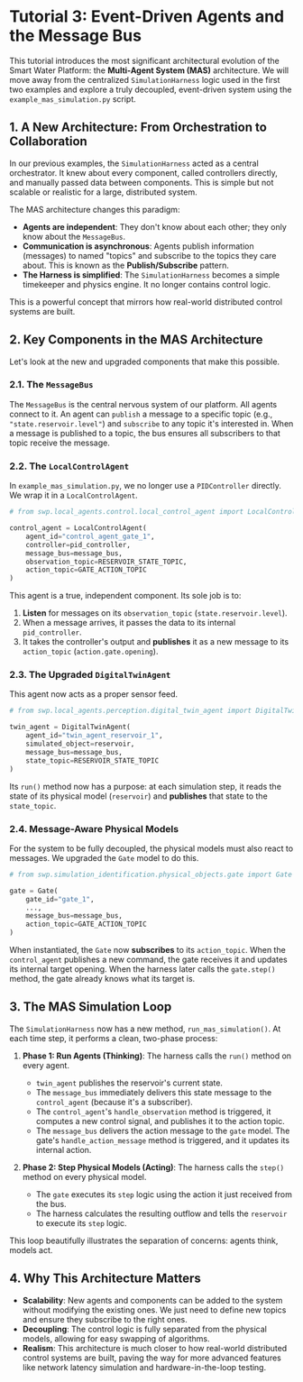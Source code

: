 # Tutorial 3: Event-Driven Agents and the Message Bus

This tutorial introduces the most significant architectural evolution of the Smart Water Platform: the **Multi-Agent System (MAS)** architecture. We will move away from the centralized `SimulationHarness` logic used in the first two examples and explore a truly decoupled, event-driven system using the `example_mas_simulation.py` script.

## 1. A New Architecture: From Orchestration to Collaboration

In our previous examples, the `SimulationHarness` acted as a central orchestrator. It knew about every component, called controllers directly, and manually passed data between components. This is simple but not scalable or realistic for a large, distributed system.

The MAS architecture changes this paradigm:
- **Agents are independent**: They don't know about each other; they only know about the `MessageBus`.
- **Communication is asynchronous**: Agents publish information (messages) to named "topics" and subscribe to the topics they care about. This is known as the **Publish/Subscribe** pattern.
- **The Harness is simplified**: The `SimulationHarness` becomes a simple timekeeper and physics engine. It no longer contains control logic.

This is a powerful concept that mirrors how real-world distributed control systems are built.

## 2. Key Components in the MAS Architecture

Let's look at the new and upgraded components that make this possible.

### 2.1. The `MessageBus`
The `MessageBus` is the central nervous system of our platform. All agents connect to it. An agent can `publish` a message to a specific topic (e.g., `"state.reservoir.level"`) and `subscribe` to any topic it's interested in. When a message is published to a topic, the bus ensures all subscribers to that topic receive the message.

### 2.2. The `LocalControlAgent`
In `example_mas_simulation.py`, we no longer use a `PIDController` directly. We wrap it in a `LocalControlAgent`.

```python
# from swp.local_agents.control.local_control_agent import LocalControlAgent

control_agent = LocalControlAgent(
    agent_id="control_agent_gate_1",
    controller=pid_controller,
    message_bus=message_bus,
    observation_topic=RESERVOIR_STATE_TOPIC,
    action_topic=GATE_ACTION_TOPIC
)
```
This agent is a true, independent component. Its sole job is to:
1.  **Listen** for messages on its `observation_topic` (`state.reservoir.level`).
2.  When a message arrives, it passes the data to its internal `pid_controller`.
3.  It takes the controller's output and **publishes** it as a new message to its `action_topic` (`action.gate.opening`).

### 2.3. The Upgraded `DigitalTwinAgent`
This agent now acts as a proper sensor feed.
```python
# from swp.local_agents.perception.digital_twin_agent import DigitalTwinAgent

twin_agent = DigitalTwinAgent(
    agent_id="twin_agent_reservoir_1",
    simulated_object=reservoir,
    message_bus=message_bus,
    state_topic=RESERVOIR_STATE_TOPIC
)
```
Its `run()` method now has a purpose: at each simulation step, it reads the state of its physical model (`reservoir`) and **publishes** that state to the `state_topic`.

### 2.4. Message-Aware Physical Models
For the system to be fully decoupled, the physical models must also react to messages. We upgraded the `Gate` model to do this.

```python
# from swp.simulation_identification.physical_objects.gate import Gate

gate = Gate(
    gate_id="gate_1",
    ...,
    message_bus=message_bus,
    action_topic=GATE_ACTION_TOPIC
)
```
When instantiated, the `Gate` now **subscribes** to its `action_topic`. When the `control_agent` publishes a new command, the gate receives it and updates its internal target opening. When the harness later calls the `gate.step()` method, the gate already knows what its target is.

## 3. The MAS Simulation Loop

The `SimulationHarness` now has a new method, `run_mas_simulation()`. At each time step, it performs a clean, two-phase process:

1.  **Phase 1: Run Agents (Thinking)**: The harness calls the `run()` method on every agent.
    - `twin_agent` publishes the reservoir's current state.
    - The `message_bus` immediately delivers this state message to the `control_agent` (because it's a subscriber).
    - The `control_agent`'s `handle_observation` method is triggered, it computes a new control signal, and publishes it to the action topic.
    - The `message_bus` delivers the action message to the `gate` model. The gate's `handle_action_message` method is triggered, and it updates its internal action.

2.  **Phase 2: Step Physical Models (Acting)**: The harness calls the `step()` method on every physical model.
    - The `gate` executes its `step` logic using the action it just received from the bus.
    - The harness calculates the resulting outflow and tells the `reservoir` to execute its `step` logic.

This loop beautifully illustrates the separation of concerns: agents think, models act.

## 4. Why This Architecture Matters

- **Scalability**: New agents and components can be added to the system without modifying the existing ones. We just need to define new topics and ensure they subscribe to the right ones.
- **Decoupling**: The control logic is fully separated from the physical models, allowing for easy swapping of algorithms.
- **Realism**: This architecture is much closer to how real-world distributed control systems are built, paving the way for more advanced features like network latency simulation and hardware-in-the-loop testing.
